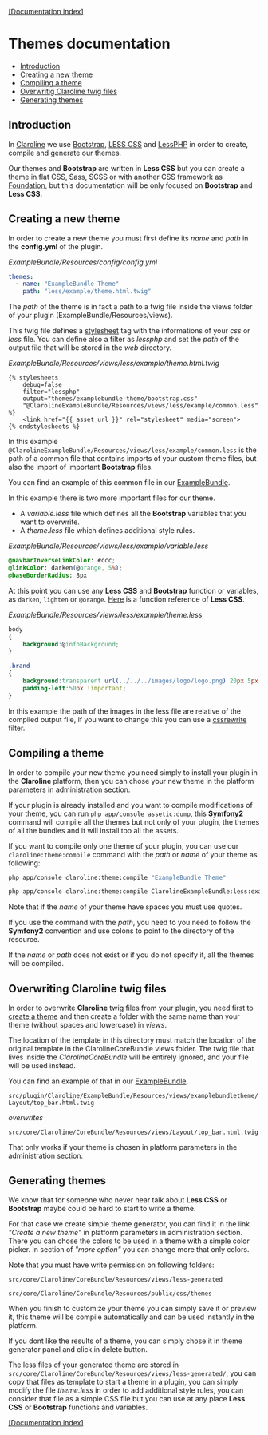 [[Documentation index]][index_path]

Themes documentation
====================

- [Introduction](#introduction)
- [Creating a new theme](#creating-a-new-theme)
- [Compiling a theme](#compiling-a-theme)
- [Overwritig Claroline twig files](#overwriting-claroline-twig-files)
- [Generating themes](#generating-themes)

Introduction
------------

In [Claroline][claroline] we use [Bootstrap][bootstrap], [LESS CSS][lesscss]
and [LessPHP][lessphp] in order to create, compile and generate our themes.

Our themes and **Bootstrap** are written in **Less CSS** but you can create a
theme
in flat CSS, Sass, SCSS or with another CSS framework as
[Foundation][foundation], but this documentation will be only focused on
**Bootstrap** and **Less CSS**.

Creating a new theme
--------------------

In order to create a new theme you must first define its *name* and *path* in
the **config.yml** of the plugin.

*ExampleBundle/Resources/config/config.yml*

```yml
themes:
  - name: "ExampleBundle Theme"
    path: "less/example/theme.html.twig"
```

The *path* of the theme is in fact a path to a twig file inside the views
folder of your plugin (ExampleBundle/Resources/views).

This twig file defines a [stylesheet][assets] tag with the informations of
your *css* or *less* file. You can define also a filter as *lessphp* and set
the *path* of the output file that will be stored in the *web* directory.

*ExampleBundle/Resources/views/less/example/theme.html.twig*

```django
{% stylesheets
    debug=false
    filter="lessphp"
    output="themes/examplebundle-theme/bootstrap.css"
    "@ClarolineExampleBundle/Resources/views/less/example/common.less"
%}
    <link href="{{ asset_url }}" rel="stylesheet" media="screen">
{% endstylesheets %}
```

In this example
`@ClarolineExampleBundle/Resources/views/less/example/common.less` is the path
of a common file that contains imports of your custom theme files, but also the
import of important **Bootstrap** files.

You can find an example of this common file in our
[ExampleBundle][examplebundle].

In this example there is two more important files for our theme.

- A *variable.less* file which defines all the **Bootstrap** variables that you
  want to overwrite.
- A *theme.less* file which defines additional style rules.

*ExampleBundle/Resources/views/less/example/variable.less*

```css
@navbarInverseLinkColor: #ccc;
@linkColor: darken(@orange, 5%);
@baseBorderRadius: 8px
```

At this point you can use any **Less CSS** and **Bootstrap** function or
variables, as `darken`, `lighten` or `@orange`.
[Here][lesscssfunction] is a function reference of **Less CSS**.

*ExampleBundle/Resources/views/less/example/theme.less*

```css
body
{
    background:@infoBackground;
}

.brand
{
    background:transparent url(../../../images/logo/logo.png) 20px 5px no-repeat;
    padding-left:50px !important;
}
```

In this example the path of the images in the less file are relative of the
compiled output file, if you want to change this you can use a
[cssrewrite][assetsrewrite] filter.

Compiling a theme
-----------------

In order to compile your new theme you need simply to install your plugin in
the **Claroline** platform, then you can chose your new theme in the platform
parameters in administration section.

If your plugin is already installed and you want to compile modifications of
your theme, you can run `php app/console assetic:dump`, this **Symfony2**
command will compile all the themes but not only of your plugin, the themes of
all the bundles and it will install too all the assets.

If you want to compile only one theme of your plugin, you can use our
`claroline:theme:compile` command with the *path* or *name* of your theme as
following:

```sh
php app/console claroline:theme:compile "ExampleBundle Theme"
```

```sh
php app/console claroline:theme:compile ClarolineExampleBundle:less:example/theme.html.twig
```

Note that if the *name* of your theme have spaces you must use quotes.

If you use the command with the *path*, you need to you need to follow the
**Symfony2** convention and use colons to point to the directory of the
resource.

If the *name* or *path* does not exist or if you do not specify it, all the
themes will be compiled.

Overwriting Claroline twig files
--------------------------------

In order to overwrite **Claroline** twig files from your plugin, you need first
to [create a theme](#newtheme) and then create a folder with the same name than
your theme (without spaces and lowercase) in *views*.

The location of the template in this directory must match the location of the
original template in the ClarolineCoreBundle views folder. The twig file that
lives inside the *ClarolineCoreBundle* will be entirely ignored, and your file
will be used instead.

You can find an example of that in our [ExampleBundle][examplebundle].

`src/plugin/Claroline/ExampleBundle/Resources/views/examplebundletheme/Layout/top_bar.html.twig`

*overwrites*

`src/core/Claroline/CoreBundle/Resources/views/Layout/top_bar.html.twig`

That only works if your theme is chosen in platform parameters in the
administration section.

Generating themes
-----------------

We know that for someone who never hear talk about **Less CSS** or
**Bootstrap** maybe could be hard to start to write a theme.

For that case we create simple theme generator, you can find it in the link
*"Create a new theme"* in platform parameters in administration section. There
you can chose the colors to be used in a theme with a simple color picker. In
section of *"more option"* you can change more that only colors.

Note that you must have write permission on following folders:

`src/core/Claroline/CoreBundle/Resources/views/less-generated`

`src/core/Claroline/CoreBundle/Resources/public/css/themes`

When you finish to customize your theme you can simply save it or preview it,
this theme will be compile automatically and can be used instantly in the
platform.

If you dont like the results of a theme, you can simply chose it in theme
generator panel and click in delete button.

The less files of your generated theme are stored in
`src/core/Claroline/CoreBundle/Resources/views/less-generated/`, you can copy
that files as template to start a theme in a plugin, you can simply modify the
file *theme.less* in order to add additional style rules, you can consider that
file as a simple CSS file but you can use at any place **Less CSS** or
**Bootstrap** functions and variables.

[[Documentation index]][index_path]

[index_path]: ../../index.md
[claroline]: http://www.claroline.net
[bootstrap]: http://twitter.github.io/bootstrap/
[lesscss]: http://lesscss.org/
[lessphp]: http://leafo.net/lessphp/
[twitter]: https://twitter.com
[mdo]: https://twitter.com/mdo
[fat]: https://twitter.com/fat
[sass]: http://sass-lang.com/
[foundation]: http://foundation.zurb.com/
[assets]: http://symfony.com/doc/current/cookbook/assetic/asset_management.html#cookbook-assetic-including-css
[assetsrewrite]: http://symfony.com/doc/current/cookbook/assetic/asset_management.html#fixing-css-paths-with-the-cssrewrite-filter
[examplebundle]: https://github.com/claroline/ExampleBundle
[lesscssfunction]: http://lesscss.org/#reference
[nodejs]: http://nodejs.org/
